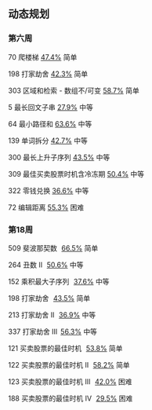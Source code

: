## 动态规划

### 第六周

70  爬楼梯  [47.4%](http://47.4%/)  简单  

198  打家劫舍  [42.3%](http://42.3%/)  简单 

303  区域和检索 - 数组不/可变  [58.7%](http://58.7%/)  简单  

5  最长回文子串  [27.9%](http://27.9%/)  中等  

64  最小路径和  [63.6%](http://63.6%/)  中等  

139  单词拆分  [42.7%](http://42.7%/)  中等  

300  最长上升子序列  [43.5%](http://43.5%/)  中等  

309  最佳买卖股票时机含冷冻期  [50.4%](http://50.4%/)  中等  

322  零钱兑换  [36.6%](http://36.6%/)  中等  

72  编辑距离  [55.3%](http://55.3%/)  困难



### 第18周

509  斐波那契数    [66.5%](http://66.5%/)  简单  

264  丑数 II    [50.6%](http://50.6%/)  中等  

152  乘积最大子序列    [37.6%](http://37.6%/)  中等  

198  打家劫舍    [43.5%](http://43.5%/)  简单  

213  打家劫舍 II    [36.9%](http://36.9%/)  中等  

337  打家劫舍 III   [56.3%](http://56.3%/)  中等  

121  买卖股票的最佳时机    [53.8%](http://53.8%/)  简单  

122  买卖股票的最佳时机 II    [58.2%](http://58.2%/)  简单  

123  买卖股票的最佳时机 III    [42.0%](http://42.0%/)  困难  

188  买卖股票的最佳时机 IV    [29.5%](http://29.5%/)  困难  